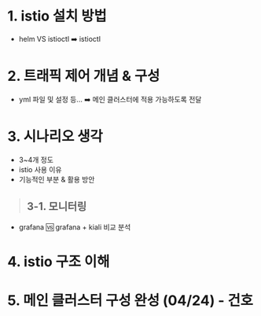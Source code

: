 # 1. istio 설치 방법
- helm VS istioctl ➡️ istioctl

# 2. 트래픽 제어 개념 & 구성
- yml 파일 및 설정 등... ➡️ 메인 클러스터에 적용 가능하도록 전달

# 3. 시나리오 생각
- 3~4개 정도
- istio 사용 이유
- 기능적인 부분 & 활용 방안
> ## 3-1. 모니터링
- grafana 🆚 grafana + kiali 비교 분석


# 4. istio 구조 이해

# 5. 메인 클러스터 구성 완성 (04/24) - 건호

